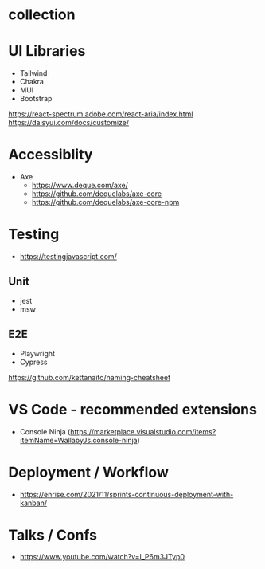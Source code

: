 # collection

# UI Libraries

- Tailwind
- Chakra
- MUI
- Bootstrap

https://react-spectrum.adobe.com/react-aria/index.html
https://daisyui.com/docs/customize/

# Accessiblity

- Axe
  - https://www.deque.com/axe/
  - https://github.com/dequelabs/axe-core
  - https://github.com/dequelabs/axe-core-npm

# Testing

- https://testingjavascript.com/

## Unit

- jest
- msw

## E2E

- Playwright
- Cypress

https://github.com/kettanaito/naming-cheatsheet

# VS Code - recommended extensions

- Console Ninja (https://marketplace.visualstudio.com/items?itemName=WallabyJs.console-ninja)

# Deployment / Workflow

- https://enrise.com/2021/11/sprints-continuous-deployment-with-kanban/

# Talks / Confs

- https://www.youtube.com/watch?v=l_P6m3JTyp0
